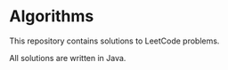 # Algorithms
This repository contains solutions to LeetCode problems.

All solutions are written in Java.
